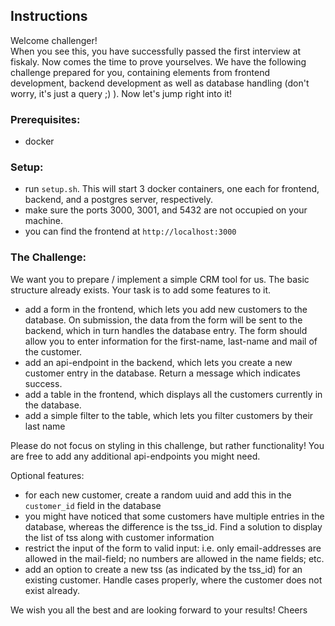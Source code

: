 ## Instructions

Welcome challenger!  
When you see this, you have successfully passed the first interview at fiskaly. Now 
comes the time to prove yourselves. We have the following challenge prepared for you, 
containing elements from frontend development, backend development as well as database
handling (don't worry, it's just a query ;) ). Now let's jump right into it! 

### Prerequisites:
- docker

### Setup: 
- run `setup.sh`. This will start 3 docker containers, one each for frontend, backend, and a postgres server, respectively. 
- make sure the ports 3000, 3001, and 5432 are not occupied on your machine. 
- you can find the frontend at `http://localhost:3000`

### The Challenge:   
We want you to prepare / implement a simple CRM tool for us. The basic structure already 
exists. Your task is to add some features to it.    

- add a form in the frontend, which lets you add new customers to the database. On submission, the data from the form will be sent to the backend, which in turn handles the database entry. The form should allow you to enter information for the first-name, last-name and mail of the customer. 
- add an api-endpoint in the backend, which lets you create a new customer entry in the database. Return a message which indicates success.
- add a table in the frontend, which displays all the customers currently in the database. 
- add a simple filter to the table, which lets you filter customers by their last name

Please do not focus on styling in this challenge, but rather functionality! You are free to add any additional 
api-endpoints you might need. 

Optional features: 
 - for each new customer, create a random uuid and add this in the `customer_id` field in the database
 - you might have noticed that some customers have multiple entries in the database, whereas the difference is the tss_id. Find a solution to display the list of tss along with customer information
 - restrict the input of the form to valid input: i.e. only email-addresses are allowed in the mail-field; no numbers are allowed in the name fields; etc. 
 - add an option to create a new tss (as indicated by the tss_id) for an existing customer. Handle cases properly, where the customer does not exist already.

We wish you all the best and are looking forward to your results!
Cheers